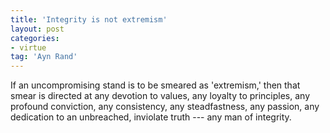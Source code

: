 ```yaml
---
title: 'Integrity is not extremism'
layout: post
categories:
- virtue
tag: 'Ayn Rand'
---
```


If an uncompromising stand is to be smeared as 'extremism,' then that smear is directed at any devotion to values, any loyalty to principles, any profound conviction, any consistency, any steadfastness, any passion, any dedication to an unbreached, inviolate truth --- any man of integrity.